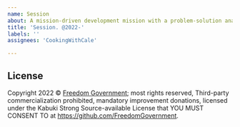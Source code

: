 ```yaml
---
name: Session
about: A mission-driven development mission with a problem-solution analysis
title: 'Session. @2022-'
labels: ''
assignees: 'CookingWithCale'

---
```


## License

Copyright 2022 © [Freedom Government](https://github.com/FreedomGovernment); most rights reserved, Third-party commercialization prohibited, mandatory improvement donations, licensed under the Kabuki Strong Source-available License that YOU MUST CONSENT TO at <https://github.com/FreedomGovernment>.
